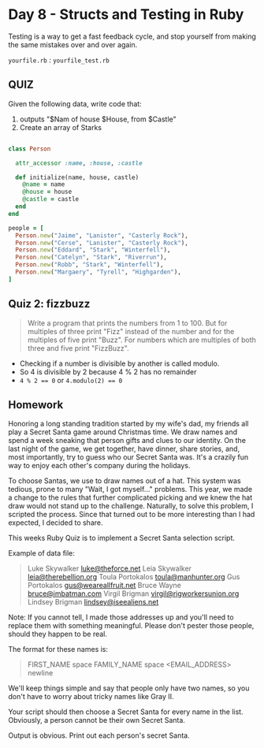 Day 8 - Structs and Testing in Ruby
======================

Testing is a way to get a fast feedback cycle, and stop yourself from making the
same mistakes over and over again.

`yourfile.rb` : `yourfile_test.rb`

QUIZ
--------

Given the following data, write code that:

1. outputs "$Nam of house $House, from $Castle"
2. Create an array of Starks

```ruby

class Person

  attr_accessor :name, :house, :castle

  def initialize(name, house, castle)
    @name = name
    @house = house
    @castle = castle
  end
end

people = [
  Person.new("Jaime", "Lanister", "Casterly Rock"),
  Person.new("Cerse", "Lanister", "Casterly Rock"),
  Person.new("Eddard", "Stark", "Winterfell"),
  Person.new("Catelyn", "Stark", "Riverrun"),
  Person.new("Robb", "Stark", "Winterfell"),
  Person.new("Margaery", "Tyrell", "Highgarden"),
]

```


Quiz 2: fizzbuzz
---------------

> Write a program that prints the numbers from 1 to 100.
> But for multiples of three print "Fizz" instead of the
> number and for the multiples of five print "Buzz". For
> numbers which are multiples of both three and five
> print "FizzBuzz".

* Checking if a number is divisible by another is called modulo. 
* So 4 is divisible by 2 because 4 % 2 has no remainder
* `4 % 2 == 0` or `4.modulo(2) == 0`


Homework
--------

Honoring a long standing tradition started by my wife's dad, my friends all play
a Secret Santa game around Christmas time. We draw names and spend a week
sneaking that person gifts and clues to our identity. On the last night of the
game, we get together, have dinner, share stories, and, most importantly, try to
guess who our Secret Santa was. It's a crazily fun way to enjoy each other's
company during the holidays.

To choose Santas, we use to draw names out of a hat. This system was tedious,
prone to many "Wait, I got myself..." problems. This year, we made a change to
the rules that further complicated picking and we knew the hat draw would not
stand up to the challenge. Naturally, to solve this problem, I scripted the
process. Since that turned out to be more interesting than I had expected, I
decided to share.

This weeks Ruby Quiz is to implement a Secret Santa selection script.

Example of data file:

> Luke Skywalker <luke@theforce.net>
> Leia Skywalker <leia@therebellion.org>
> Toula Portokalos <toula@manhunter.org>
> Gus Portokalos <gus@weareallfruit.net>
> Bruce Wayne <bruce@imbatman.com>
> Virgil Brigman <virgil@rigworkersunion.org>
> Lindsey Brigman <lindsey@iseealiens.net>

Note: If you cannot tell, I made those addresses up and you'll need to replace
them with something meaningful. Please don't pester those people, should they
happen to be real.

The format for these names is:

> FIRST_NAME space FAMILY_NAME space <EMAIL_ADDRESS> newline

We'll keep things simple and say that people only have two names, so you don't
have to worry about tricky names like Gray II.

Your script should then choose a Secret Santa for every name in the list.
Obviously, a person cannot be their own Secret Santa. 

Output is obvious. Print out each person's secret Santa.

